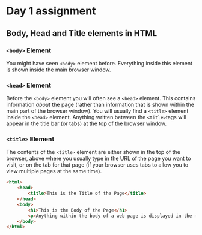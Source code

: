 # Day 1 assignment

## Body, Head and Title elements in HTML

### `<body>` Element

You might have seen `<body>` element before. Everything inside this element is shown inside the main browser window.

### `<head>` Element

Before the `<body>` element you will often see a `<head>` element. This contains information _about_ the page (rather than information that is shown within the main part of the browser window). You will usually find a `<title>` element inside the `<head>` element.
Anything written between the `<title>`tags will appear in the title bar (or tabs) at the top of the browser window.

### `<title>` Element

The contents of the `<title>` element are either shown in the top of the browser, above where you usually type in the URL of the page you want to visit, or on the tab for that page (if your browser uses tabs to allow you to view multiple pages at the same time).

```html
<html>
    <head>
        <title>This is the Title of the Page</title>
    </head>
    <body>
        <h1>This is the Body of the Page</h1>
        <p>Anything within the body of a web page is displayed in the main browser window.</p>
    </body>
</html>
```
